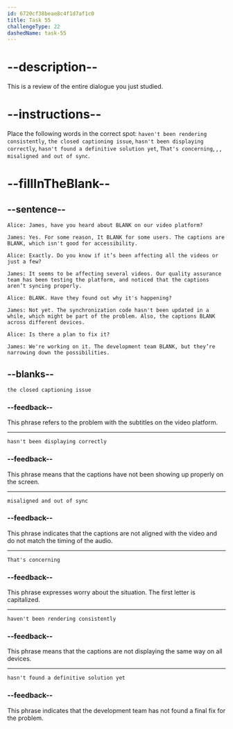 ```yaml
---
id: 6720cf38beae8c4f1d7af1c0
title: Task 55
challengeType: 22
dashedName: task-55
---
```


<!-- REVIEW -->

# --description--

This is a review of the entire dialogue you just studied.

# --instructions--

Place the following words in the correct spot: `haven't been rendering consistently`, `the closed captioning issue`, `hasn't been displaying correctly`, `hasn't found a definitive solution yet`, `That's concerning`, , , `misaligned and out of sync`.

# --fillInTheBlank--

## --sentence--

`Alice: James, have you heard about BLANK on our video platform?`

`James: Yes. For some reason, It BLANK for some users. The captions are BLANK, which isn't good for accessibility.`

`Alice: Exactly. Do you know if it’s been affecting all the videos or just a few?`

`James: It seems to be affecting several videos. Our quality assurance team has been testing the platform, and noticed that the captions aren’t syncing properly.`

`Alice: BLANK. Have they found out why it's happening?`

`James: Not yet. The synchronization code hasn't been updated in a while, which might be part of the problem. Also, the captions BLANK across different devices.`

`Alice: Is there a plan to fix it?`

`James: We're working on it. The development team BLANK, but they’re narrowing down the possibilities.`

## --blanks--

`the closed captioning issue`

### --feedback--

This phrase refers to the problem with the subtitles on the video platform.

---

`hasn't been displaying correctly`

### --feedback--

This phrase means that the captions have not been showing up properly on the screen.

---

`misaligned and out of sync`

### --feedback--

This phrase indicates that the captions are not aligned with the video and do not match the timing of the audio.

---

`That's concerning`

### --feedback--

This phrase expresses worry about the situation. The first letter is capitalized.

---

`haven't been rendering consistently`

### --feedback--

This phrase means that the captions are not displaying the same way on all devices.

---

`hasn't found a definitive solution yet`

### --feedback--

This phrase indicates that the development team has not found a final fix for the problem.
